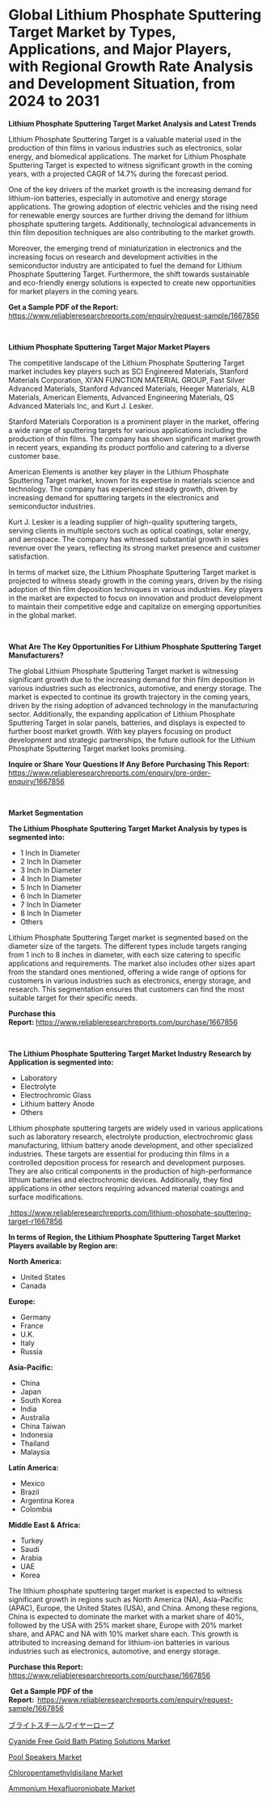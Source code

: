 <p><h1>Global Lithium Phosphate Sputtering Target Market by Types, Applications, and Major Players, with Regional Growth Rate Analysis and Development Situation, from 2024 to 2031</h1></p><p><strong>Lithium Phosphate Sputtering Target Market Analysis and Latest Trends</strong></p>
<p><p>Lithium Phosphate Sputtering Target is a valuable material used in the production of thin films in various industries such as electronics, solar energy, and biomedical applications. The market for Lithium Phosphate Sputtering Target is expected to witness significant growth in the coming years, with a projected CAGR of 14.7% during the forecast period.</p><p>One of the key drivers of the market growth is the increasing demand for lithium-ion batteries, especially in automotive and energy storage applications. The growing adoption of electric vehicles and the rising need for renewable energy sources are further driving the demand for lithium phosphate sputtering targets. Additionally, technological advancements in thin film deposition techniques are also contributing to the market growth.</p><p>Moreover, the emerging trend of miniaturization in electronics and the increasing focus on research and development activities in the semiconductor industry are anticipated to fuel the demand for Lithium Phosphate Sputtering Target. Furthermore, the shift towards sustainable and eco-friendly energy solutions is expected to create new opportunities for market players in the coming years.</p></p>
<p><strong>Get a Sample PDF of the Report:&nbsp;</strong> <a href="https://www.reliableresearchreports.com/enquiry/request-sample/1667856">https://www.reliableresearchreports.com/enquiry/request-sample/1667856</a></p>
<p>&nbsp;</p>
<p><strong>Lithium Phosphate Sputtering Target Major Market Players</strong></p>
<p><p>The competitive landscape of the Lithium Phosphate Sputtering Target market includes key players such as SCI Engineered Materials, Stanford Materials Corporation, XI'AN FUNCTION MATERIAL GROUP, Fast Silver Advanced Materials, Stanford Advanced Materials, Heeger Materials, ALB Materials, American Elements, Advanced Engineering Materials, QS Advanced Materials Inc, and Kurt J. Lesker. </p><p>Stanford Materials Corporation is a prominent player in the market, offering a wide range of sputtering targets for various applications including the production of thin films. The company has shown significant market growth in recent years, expanding its product portfolio and catering to a diverse customer base.</p><p>American Elements is another key player in the Lithium Phosphate Sputtering Target market, known for its expertise in materials science and technology. The company has experienced steady growth, driven by increasing demand for sputtering targets in the electronics and semiconductor industries.</p><p>Kurt J. Lesker is a leading supplier of high-quality sputtering targets, serving clients in multiple sectors such as optical coatings, solar energy, and aerospace. The company has witnessed substantial growth in sales revenue over the years, reflecting its strong market presence and customer satisfaction.</p><p>In terms of market size, the Lithium Phosphate Sputtering Target market is projected to witness steady growth in the coming years, driven by the rising adoption of thin film deposition techniques in various industries. Key players in the market are expected to focus on innovation and product development to maintain their competitive edge and capitalize on emerging opportunities in the global market.</p></p>
<p>&nbsp;</p>
<p><strong>What Are The Key Opportunities For Lithium Phosphate Sputtering Target Manufacturers?</strong></p>
<p><p>The global Lithium Phosphate Sputtering Target market is witnessing significant growth due to the increasing demand for thin film deposition in various industries such as electronics, automotive, and energy storage. The market is expected to continue its growth trajectory in the coming years, driven by the rising adoption of advanced technology in the manufacturing sector. Additionally, the expanding application of Lithium Phosphate Sputtering Target in solar panels, batteries, and displays is expected to further boost market growth. With key players focusing on product development and strategic partnerships, the future outlook for the Lithium Phosphate Sputtering Target market looks promising.</p></p>
<p><strong>Inquire or Share Your Questions If Any Before Purchasing This Report:</strong> <a href="https://www.reliableresearchreports.com/enquiry/pre-order-enquiry/1667856">https://www.reliableresearchreports.com/enquiry/pre-order-enquiry/1667856</a></p>
<p>&nbsp;</p>
<p><strong>Market Segmentation</strong></p>
<p><strong>The Lithium Phosphate Sputtering Target Market Analysis by types is segmented into:</strong></p>
<p><ul><li>1 Inch In Diameter</li><li>2 Inch In Diameter</li><li>3 Inch In Diameter</li><li>4 Inch In Diameter</li><li>5 Inch In Diameter</li><li>6 Inch In Diameter</li><li>7 Inch In Diameter</li><li>8 Inch In Diameter</li><li>Others</li></ul></p>
<p><p>Lithium Phosphate Sputtering Target market is segmented based on the diameter size of the targets. The different types include targets ranging from 1 inch to 8 inches in diameter, with each size catering to specific applications and requirements. The market also includes other sizes apart from the standard ones mentioned, offering a wide range of options for customers in various industries such as electronics, energy storage, and research. This segmentation ensures that customers can find the most suitable target for their specific needs.</p></p>
<p><strong>Purchase this Report:&nbsp;</strong><a href="https://www.reliableresearchreports.com/purchase/1667856">https://www.reliableresearchreports.com/purchase/1667856</a></p>
<p>&nbsp;</p>
<p><strong>The Lithium Phosphate Sputtering Target Market Industry Research by Application is segmented into:</strong></p>
<p><ul><li>Laboratory</li><li>Electrolyte</li><li>Electrochromic Glass</li><li>Lithium battery Anode</li><li>Others</li></ul></p>
<p><p>Lithium phosphate sputtering targets are widely used in various applications such as laboratory research, electrolyte production, electrochromic glass manufacturing, lithium battery anode development, and other specialized industries. These targets are essential for producing thin films in a controlled deposition process for research and development purposes. They are also critical components in the production of high-performance lithium batteries and electrochromic devices. Additionally, they find applications in other sectors requiring advanced material coatings and surface modifications.</p></p>
<p><a href="https://www.reliableresearchreports.com/lithium-phosphate-sputtering-target-r1667856">&nbsp;https://www.reliableresearchreports.com/lithium-phosphate-sputtering-target-r1667856</a></p>
<p><strong>In terms of Region, the Lithium Phosphate Sputtering Target Market Players available by Region are:</strong></p>
<p>
    <p> <strong> North America: </strong>
        <ul>
            <li>United States</li>
            <li>Canada</li>
        </ul>
        </p> 
    <p> <strong> Europe: </strong>
        <ul>
            <li>Germany</li>
            <li>France</li>
            <li>U.K.</li>
            <li>Italy</li>
            <li>Russia</li>
        </ul>
        </p> 
    <p> <strong> Asia-Pacific: </strong>
        <ul>
            <li>China</li>
            <li>Japan</li>
            <li>South Korea</li>
            <li>India</li>
            <li>Australia</li>
            <li>China Taiwan</li>
            <li>Indonesia</li>
            <li>Thailand</li>
            <li>Malaysia</li>
        </ul>
        </p> 
    <p> <strong> Latin America: </strong>
        <ul>
            <li>Mexico</li>
            <li>Brazil</li>
            <li>Argentina Korea</li>
            <li>Colombia</li>
        </ul>
        </p> 
    <p> <strong> Middle East & Africa: </strong>
        <ul>
            <li>Turkey</li>
            <li>Saudi</li>
            <li>Arabia</li>
            <li>UAE</li>
            <li>Korea</li>
        </ul>
    </p>
    </p>
<p><p>The lithium phosphate sputtering target market is expected to witness significant growth in regions such as North America (NA), Asia-Pacific (APAC), Europe, the United States (USA), and China. Among these regions, China is expected to dominate the market with a market share of 40%, followed by the USA with 25% market share, Europe with 20% market share, and APAC and NA with 10% market share each. This growth is attributed to increasing demand for lithium-ion batteries in various industries such as electronics, automotive, and energy storage.</p></p>
<p><strong>Purchase this Report: </strong><a href="https://www.reliableresearchreports.com/purchase/1667856">https://www.reliableresearchreports.com/purchase/1667856</a></p>
<p>&nbsp;<strong>Get a Sample PDF of the Report:&nbsp;&nbsp;</strong><a href="https://www.reliableresearchreports.com/enquiry/request-sample/1667856">https://www.reliableresearchreports.com/enquiry/request-sample/1667856</a></p>
<p><strong></strong></p>
<p><p><a href="https://github.com/mm14022023/Market-Research-Report-List-1/blob/main/521811357201.md">ブライトスチールワイヤーロープ</a></p><p><a href="https://issuu.com/reportprime-2/docs/cyanide-free-gold-bath-plating-solutions-market-si">Cyanide Free Gold Bath Plating Solutions Market</a></p><p><a href="https://www.linkedin.com/pulse/pool-speakers-market-competitive-analysis-trends-forecast-kgq7e">Pool Speakers Market</a></p><p><a href="https://github.com/Glendatilghmankmgz0rbhwpy/Market-Research-Report-List-2/blob/main/chloropentamethyldisilane-market.md">Chloropentamethyldisilane Market</a></p><p><a href="https://github.com/dx0328/Market-Research-Report-List-2/blob/main/ammonium-hexafluoroniobate-market.md">Ammonium Hexafluoroniobate Market</a></p></p>